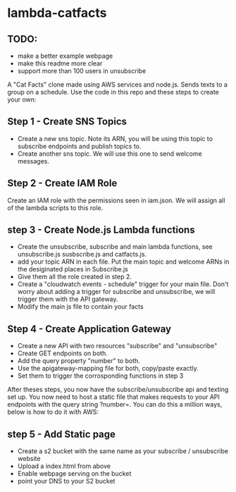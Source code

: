 # lambda-catfacts

## TODO:
 - make a better example webpage
 - make this readme more clear
 - support more than 100 users in unsubscribe

A "Cat Facts" clone made using AWS services and node.js. Sends texts to a group on a schedule. Use the code in this repo and these steps to create your own:

## Step 1 - Create SNS Topics

  - Create a new sns topic. Note its ARN, you will be using this topic to subscribe endpoints and  publish topics to.
  - Create another sns topic. We will use this one to send welcome messages.

## Step 2 - Create IAM Role
  Create an IAM role with the permissions seen in iam.json. We will assign all of the lambda scripts to this role.
  
## step 3 - Create Node.js Lambda functions
  - Create the unsubscribe, subscribe and main lambda functions, see unsubscribe.js susbscribe.js and catfacts.js.
  - add your topic ARN in each file. Put the main topic and welcome ARNs in the desiginated places in Subscribe.js 
  - Give them all the role created in step 2. 
  - Create a "cloudwatch events - schedule" trigger for your main file. Don't worry about adding a trigger for subscribe and unsubscribe, we will trigger them with the API gateway. 
  - Modify the main js file to contain your facts
  
## Step 4 - Create Application Gateway
  - Create a new API with two resources "subscribe" and "unsubscribe"
  - Create GET endpoints on both.
  - Add the query property "number" to both.
  - Use the apigateway-mapping file for both, copy/paste exactly.
  - Set them to trigger the corrosponding functions in step 3
 
After theses steps, you now have the subscribe/unsubscribe api and texting set up. You now need to host a static file that makes requests to your API endpoints with the query string ?number=. You can do this a million ways, below is how to do it with AWS:

## step 5 - Add Static page
 - Create a s2 bucket with the same name as your subscribe / unsubscribe website
 - Upload a index.html from above
 - Enable webpage serving on the bucket
 - point your DNS to your S2 bucket
